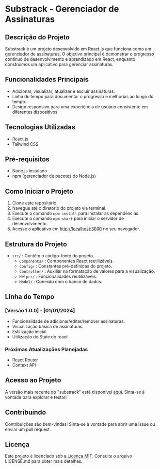 # Substrack - Gerenciador de Assinaturas

## Descrição do Projeto

Substrack é um projeto desenvolvido em React.js que funciona como um gerenciador de assinaturas. O objetivo principal é demonstrar o progresso contínuo de desenvolvimento e aprendizado em React, enquanto construímos um aplicativo para gerenciar assinaturas.

## Funcionalidades Principais

- Adicionar, visualizar, atualizar e excluir assinaturas.
- Linha do tempo para documentar o progresso e melhorias ao longo do tempo.
- Design responsivo para uma experiência de usuário consistente em diferentes dispositivos.

## Tecnologias Utilizadas

- React.js
- Tailwind CSS

## Pré-requisitos

- Node.js instalado
- npm (gerenciador de pacotes do Node.js)

## Como Iniciar o Projeto

1. Clone este repositório.
2. Navegue até o diretório do projeto via terminal.
3. Execute o comando `npm install` para instalar as dependências.
4. Execute o comando `npm start` para iniciar o servidor de desenvolvimento.
5. Acesse o aplicativo em [http://localhost:3000](http://localhost:3000) no seu navegador.

## Estrutura do Projeto

- `src/` : Contém o código-fonte do projeto.
  - `Components/` : Componentes React reutilizáveis.
  - `Config/` : Constantes pré-definidas do projeto.
  - `Controller/` : Auxiliar na formatação de valores para a visualização.
  - `Helper/` : Funcionalidades reutilizáveis.
  - `Model/` : Conexão com o banco de dados.

## Linha do Tempo

### [Versão 1.0.0] - [01/01/2024]

- Funcionalidade de adicionar/editar/remover assinaturas.
- Visualização básica de assinaturas.
- Estilização inicial.
- Utilização do State do react

### Próximas Atualizações Planejadas

- React Router
- Context API

## Acesso ao Projeto

A versão mais recente do "substrack" está disponível [aqui](https://substrack.vercel.app/). Sinta-se à vontade para explorar e testar!

## Contribuindo

Contribuições são bem-vindas! Sinta-se à vontade para abrir uma issue ou enviar um pull request.

## Licença

Este projeto é licenciado sob a [Licença MIT](LICENSE). Consulte o arquivo LICENSE.md para obter mais detalhes.
